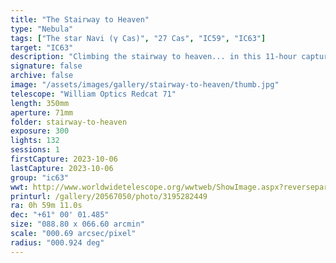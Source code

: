 ```yaml
---
title: "The Stairway to Heaven"
type: "Nebula"
tags: ["The star Navi (γ Cas)", "27 Cas", "IC59", "IC63"]
target: "IC63"
description: "Climbing the stairway to heaven... in this 11-hour capture of IC63, the ghost of Cassiopeia is straining to reach the brilliantly glowing star Navi."
signature: false
archive: false
image: "/assets/images/gallery/stairway-to-heaven/thumb.jpg"
telescope: "William Optics Redcat 71"
length: 350mm
aperture: 71mm
folder: stairway-to-heaven
exposure: 300
lights: 132
sessions: 1
firstCapture: 2023-10-06
lastCapture: 2023-10-06
group: "ic63"
wwt: http://www.worldwidetelescope.org/wwtweb/ShowImage.aspx?reverseparity=True&scale=0.686541&name=stairway-to-heaven.jpg&imageurl=https://deepskyworkflows.com/assets/images/gallery/stairway-to-heaven/stairway-to-heaven.jpg&credits=Jeremy+Likness+at+DeepSkyWorkflows.com&creditsUrl=https://deepskyworkflows.com/about&ra=15.703037&dec=60.862338&x=1830.7&y=1610.1&rotation=309.86&thumb=https://deepskyworkflows.com/assets/images/gallery/stairway-to-heaven/thumb.jpg
printurl: /gallery/20567050/photo/3195282449
ra: 0h 59m 11.0s
dec: "+61° 00' 01.485"
size: "088.80 x 066.60 arcmin"
scale: "000.69 arcsec/pixel"
radius: "000.924 deg"
---
```

